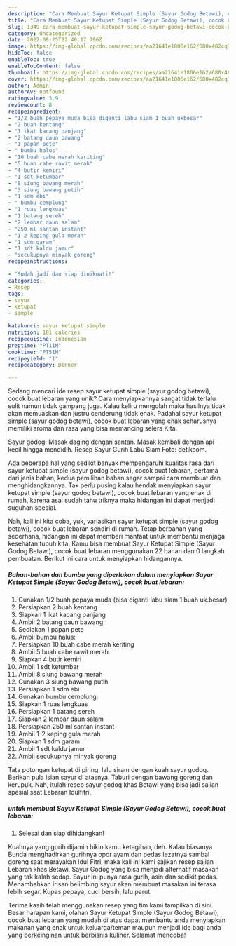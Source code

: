 ```yaml
---
description: "Cara Membuat Sayur Ketupat Simple (Sayur Godog Betawi), cocok buat lebaran yang Mantap"
title: "Cara Membuat Sayur Ketupat Simple (Sayur Godog Betawi), cocok buat lebaran yang Mantap"
slug: 1349-cara-membuat-sayur-ketupat-simple-sayur-godog-betawi-cocok-buat-lebaran-yang-mantap
category: Uncategorized
date: 2022-09-25T22:40:17.796Z
image: https://img-global.cpcdn.com/recipes/aa21641e1806e162/680x482cq70/sayur-ketupat-simple-sayur-godog-betawi-cocok-buat-lebaran-foto-resep-utama.jpg
hideToc: false
enableToc: true
enableTocContent: false
thumbnail: https://img-global.cpcdn.com/recipes/aa21641e1806e162/680x482cq70/sayur-ketupat-simple-sayur-godog-betawi-cocok-buat-lebaran-foto-resep-utama.jpg
cover: https://img-global.cpcdn.com/recipes/aa21641e1806e162/680x482cq70/sayur-ketupat-simple-sayur-godog-betawi-cocok-buat-lebaran-foto-resep-utama.jpg
author: Admin
authorAv: notfound
ratingvalue: 3.9
reviewcount: 8
recipeingredient:
- "1/2 buah pepaya muda bisa diganti labu siam 1 buah ukbesar"
- "2 buah kentang"
- "1 ikat kacang panjang"
- "2 batang daun bawang"
- "1 papan pete"
- " bumbu halus"
- "10 buah cabe merah keriting"
- "5 buah cabe rawit merah"
- "4 butir kemiri"
- "1 sdt ketumbar"
- "8 siung bawang merah"
- "3 siung bawang putih"
- "1 sdm ebi"
- " bumbu cemplung"
- "1 ruas lengkuas"
- "1 batang sereh"
- "2 lembar daun salam"
- "250 ml santan instant"
- "1-2 keping gula merah"
- "1 sdm garam"
- "1 sdt kaldu jamur"
- "secukupnya minyak goreng"
recipeinstructions:

- "Sudah jadi dan siap dinikmati!"
categories:
- Resep
tags:
- sayur
- ketupat
- simple

katakunci: sayur ketupat simple 
nutrition: 181 calories
recipecuisine: Indonesian
preptime: "PT11M"
cooktime: "PT51M"
recipeyield: "1"
recipecategory: Dinner

---
```





Sedang mencari ide resep sayur ketupat simple (sayur godog betawi), cocok buat lebaran yang unik? Cara menyiapkannya sangat tidak terlalu sulit namun tidak gampang juga. Kalau keliru mengolah maka hasilnya tidak akan memuaskan dan justru cenderung tidak enak. Padahal sayur ketupat simple (sayur godog betawi), cocok buat lebaran yang enak seharusnya memiliki aroma dan rasa yang bisa memancing selera Kita.





Sayur godog: Masak daging dengan santan. Masak kembali dengan api kecil hingga mendidih. Resep Sayur Gurih Labu Siam Foto: detikcom.

Ada beberapa hal yang sedikit banyak mempengaruhi kualitas rasa dari sayur ketupat simple (sayur godog betawi), cocok buat lebaran, pertama dari jenis bahan, kedua pemilihan bahan segar sampai cara membuat dan menghidangkannya. Tak perlu pusing kalau hendak menyiapkan sayur ketupat simple (sayur godog betawi), cocok buat lebaran yang enak di rumah, karena asal sudah tahu triknya maka hidangan ini dapat menjadi suguhan spesial.






Nah, kali ini kita coba, yuk, variasikan sayur ketupat simple (sayur godog betawi), cocok buat lebaran sendiri di rumah. Tetap berbahan yang sederhana, hidangan ini dapat memberi manfaat untuk membantu menjaga kesehatan tubuh kita. Kamu bisa membuat Sayur Ketupat Simple (Sayur Godog Betawi), cocok buat lebaran menggunakan 22 bahan dan 0 langkah pembuatan. Berikut ini cara untuk menyiapkan hidangannya.

<!--inarticleads1-->

##### Bahan-bahan dan bumbu yang diperlukan dalam menyiapkan Sayur Ketupat Simple (Sayur Godog Betawi), cocok buat lebaran:

1. Gunakan 1/2 buah pepaya muda (bisa diganti labu siam 1 buah uk.besar)
1. Persiapkan 2 buah kentang
1. Siapkan 1 ikat kacang panjang
1. Ambil 2 batang daun bawang
1. Sediakan 1 papan pete
1. Ambil  bumbu halus:
1. Persiapkan 10 buah cabe merah keriting
1. Ambil 5 buah cabe rawit merah
1. Siapkan 4 butir kemiri
1. Ambil 1 sdt ketumbar
1. Ambil 8 siung bawang merah
1. Gunakan 3 siung bawang putih
1. Persiapkan 1 sdm ebi
1. Gunakan  bumbu cemplung:
1. Siapkan 1 ruas lengkuas
1. Persiapkan 1 batang sereh
1. Siapkan 2 lembar daun salam
1. Persiapkan 250 ml santan instant
1. Ambil 1-2 keping gula merah
1. Siapkan 1 sdm garam
1. Ambil 1 sdt kaldu jamur
1. Ambil secukupnya minyak goreng


Tata potongan ketupat di piring, lalu siram dengan kuah sayur godog. Berikan pula isian sayur di atasnya. Taburi dengan bawang goreng dan kerupuk. Nah, itulah resep sayur godog khas Betawi yang bisa jadi sajian spesial saat Lebaran Idulfitri. 

<!--inarticleads2-->

#####  untuk membuat Sayur Ketupat Simple (Sayur Godog Betawi), cocok buat lebaran:


1. Selesai dan siap dihidangkan!

Kuahnya yang gurih dijamin bikin kamu ketagihan, deh. Kalau biasanya Bunda menghadirkan gurihnya opor ayam dan pedas lezatnya sambal goreng saat merayakan Idul Fitri, maka kali ini kami sajikan resep sajian Lebaran khas Betawi, Sayur Godog yang bisa menjadi alternatif masakan yang tak kalah sedap. Sayur ini punya rasa gurih, asin dan sedikit pedas. Menambahkan irisan belimbing sayur akan membuat masakan ini terasa lebih segar. Kupas pepaya, cuci bersih, lalu parut. 

Terima kasih telah menggunakan resep yang tim kami tampilkan di sini. Besar harapan kami, olahan Sayur Ketupat Simple (Sayur Godog Betawi), cocok buat lebaran yang mudah di atas dapat membantu anda menyiapkan makanan yang enak untuk keluarga/teman maupun menjadi ide bagi anda yang berkeinginan untuk berbisnis kuliner. Selamat mencoba!
